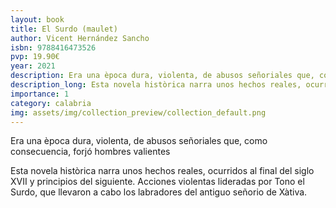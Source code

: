 ```yaml
---
layout: book
title: El Surdo (maulet)
author: Vicent Hernández Sancho
isbn: 9788416473526
pvp: 19.90€
year: 2021
description: Era una època dura, violenta, de abusos señoriales que, como consecuencia, forjó hombres valientes
description_long: Esta novela històrica narra unos hechos reales, ocurridos al final del siglo XVII y principios del siguiente. Acciones violentas lideradas por Tono el Surdo, que llevaron a cabo los labradores del antiguo señorio de Xàtiva.
importance: 1
category: calabria
img: assets/img/collection_preview/collection_default.png
---
```


Era una època dura, violenta, de abusos señoriales que, como consecuencia, forjó hombres valientes

Esta novela històrica narra unos hechos reales, ocurridos al final del siglo XVII y principios del siguiente. Acciones violentas lideradas por Tono el Surdo, que llevaron a cabo los labradores del antiguo señorio de Xàtiva.
